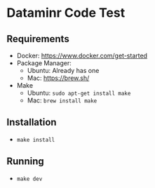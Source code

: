# Dataminr Code Test

## Requirements

* Docker: https://www.docker.com/get-started
* Package Manager:
    * Ubuntu: Already has one
    * Mac: https://brew.sh/
* Make
    * Ubuntu: `sudo apt-get install make`
    * Mac: `brew install make`

## Installation

* `make install`

## Running

* `make dev`
